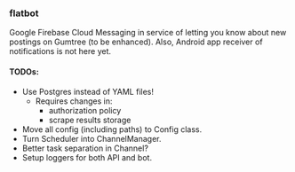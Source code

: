 ### flatbot
Google Firebase Cloud Messaging in service of letting you know about new postings on Gumtree (to be enhanced).
Also, Android app receiver of notifications is not here yet.

#### TODOs:
  * Use Postgres instead of YAML files!
    * Requires changes in:
      * authorization policy
      * scrape results storage
  * Move all config (including paths) to Config class.
  * Turn Scheduler into ChannelManager.
  * Better task separation in Channel?
  * Setup loggers for both API and bot.
